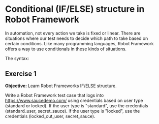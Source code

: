 # Conditional (IF/ELSE) structure in Robot Framework

In automation, not every action we take is fixed or linear. There are situations where our test needs to decide which path to take based on certain conditions. Like many programming languages, Robot Framework offers a way to use conditionals in these kinds of situations.

The syntax:

## Exercise 1
**Objective:** Learn Robot Frameworks IF/ELSE structure.

Write a Robot Framework test case that logs into https://www.saucedemo.com/ using credentials based on user type (standard or locked). If the user type is "standard", use the credentials (standard_user, secret_sauce). If the user type is "locked", use the credentials (locked_out_user, secret_sauce).